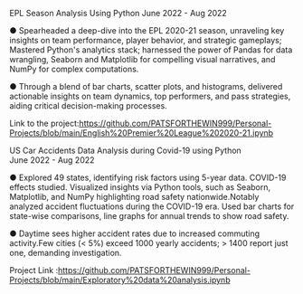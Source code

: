 EPL Season Analysis Using Python 	 	 	 	 	 	 	 	                                                                                                                    June 2022 - Aug 2022

●	Spearheaded a deep-dive into the EPL 2020-21 season, unraveling key insights on team performance, player behavior, and strategic gameplays; Mastered Python's analytics stack; harnessed the power of Pandas for data wrangling, Seaborn and Matplotlib for compelling visual narratives, and NumPy for complex computations. 


●	Through a blend of bar charts, scatter plots, and histograms, delivered actionable insights on team dynamics, top performers, and pass strategies, aiding critical decision-making processes. 

Link to the project:https://github.com/PATSFORTHEWIN999/Personal-Projects/blob/main/English%20Premier%20League%202020-21.ipynb


US Car Accidents Data Analysis during Covid-19 using Python 	
June 2022 - Aug 2022 

●	Explored 49 states, identifying risk factors using 5-year data. COVID-19 effects studied. Visualized insights via Python tools, such as Seaborn, Matplotlib, and NumPy highlighting road safety nationwide.Notably analyzed accident fluctuations during the COVID-19 era. Used bar charts for state-wise comparisons, line graphs for annual trends to show road safety. 


●	Daytime sees higher accident rates due to increased commuting activity.Few cities (< 5%) exceed 1000 yearly accidents; > 1400 report just one, demanding investigation.

Project Link :https://github.com/PATSFORTHEWIN999/Personal-Projects/blob/main/Exploratory%20data%20analysis.ipynb

